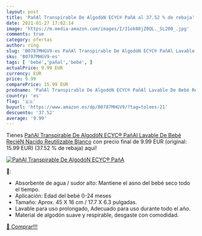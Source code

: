 ```yaml
---
layout: post
title: 'PañAl Transpirable De AlgodóN ECYC® PañA al 37.52 % de rebaja'
date: 2021-01-27 17:02:14
image: 'https://m.media-amazon.com/images/I/31ok08jZ0QL._SL200_.jpg'
comments: true
category: ofertas
author: ring
slug: 'B0787MHGV9-es PañAl Transpirable De AlgodóN ECYC® PañAl Lavable De Bebé...'
sku: 'B0787MHGV9-es'
tags: [ 'bebé','pañal','bebé', ]
actualPrice: 9.99 EUR
currency: EUR
price: 9.99
comparePrice: 15.99 EUR
prodname: 'PañAl Transpirable De AlgodóN ECYC® PañAl Lavable De Bebé ReciéN Nacido Reutilizable  Blanco'
country: 'es'
flag: '🇪🇸'
buyurl: 'https://www.amazon.es/dp/B0787MHGV9/?tag=tolees-21'
descuento: '37.52'
average: '9.99'
---
```


Tienes [PañAl Transpirable De AlgodóN ECYC® PañAl Lavable De Bebé ReciéN Nacido Reutilizable  Blanco](https://www.amazon.es/dp/B0787MHGV9/?tag=tolees-21) con precio final de  9.99 EUR (original: 15.99 EUR) (37.52 %  de rebaja) aqui!

[![PañAl Transpirable De AlgodóN ECYC® PañA](https://m.media-amazon.com/images/I/31ok08jZ0QL._SL200_.jpg)](https://www.amazon.es/dp/B0787MHGV9/?tag=tolees-21)

🔎:

- Absorbente de agua / sudor alto: Mantiene el asno del bebé seco todo el tiempo.
- Aplicación: Edad del bebé 0-24 meses
- Tamaño: Aprox. 45 X 16 cm / 17.7 X 6.3 pulgadas.
- Lavable para uso prolongado, Adecuado para uso durante todo el año.
- Material de algodón suave y respirable, desgaste con comodidad.

[🛒 Comprar!!!](https://www.amazon.es/dp/B0787MHGV9/?tag=tolees-21)
